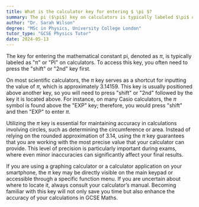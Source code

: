 ```yaml
---
title: What is the calculator key for entering $ \pi $?
summary: The pi ($\pi$) key on calculators is typically labeled $\pi$ or PI and can be accessed by pressing the shift or $2^{nd}$ key first.
author: "Dr. Sarah Wilson"
degree: "MSc in Physics, University College London"
tutor_type: "GCSE Physics Tutor"
date: 2024-05-13
---
```


The key for entering the mathematical constant pi, denoted as $\pi$, is typically labeled as "π" or "PI" on calculators. To access this key, you often need to press the "shift" or "2nd" key first.

On most scientific calculators, the $\pi$ key serves as a shortcut for inputting the value of $\pi$, which is approximately $3.14159$. This key is usually positioned above another key, so you will need to press "shift" or "2nd" followed by the key it is located above. For instance, on many Casio calculators, the $\pi$ symbol is found above the "EXP" key; therefore, you would press "shift" and then "EXP" to enter $\pi$.

Utilizing the $\pi$ key is essential for maintaining accuracy in calculations involving circles, such as determining the circumference or area. Instead of relying on the rounded approximation of $3.14$, using the $\pi$ key guarantees that you are working with the most precise value that your calculator can provide. This level of precision is particularly important during exams, where even minor inaccuracies can significantly affect your final results.

If you are using a graphing calculator or a calculator application on your smartphone, the $\pi$ key may be directly visible on the main keypad or accessible through a specific function menu. If you are uncertain about where to locate it, always consult your calculator’s manual. Becoming familiar with this key will not only save you time but also enhance the accuracy of your calculations in GCSE Maths.
    